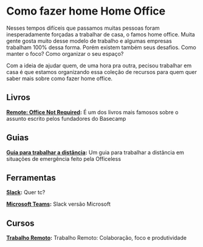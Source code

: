 # Como fazer home Home Office
Nesses tempos difíceis que passamos muitas pessoas foram inesperadamente forçadas a trabalhar de casa, o famos home office.
Muita gente gosta muito desse modelo de trabalho e algumas empresas trabalham 100% dessa forma. Porém existem também seus desafios. Como manter o foco? Como organizar o seu espaço?


Com a ideia de ajudar quem, de uma hora pra outra, pecisou trabalhar em casa é que estamos organizando essa coleção de recursos para quem quer saber mais sobre como fazer home office.

## Livros
**[Remote: Office Not Required](https://www.amazon.com.br/Remote-Office-Not-Required-English-ebook/dp/B00C0ALZ0W):** É um dos livros mais famosos sobre o assunto escrito pelos fundadores do Basecamp

## Guias
**[Guia para trabalhar a distância](https://www.officeless.cc/remotos):** Um guia para trabalhar a distância em situações de emergência feito pela Officeless

## Ferramentas
**[Slack](https://slack.com/intl/pt-br/):** Quer tc?

**[Microsoft Teams](https://products.office.com/pt-br/microsoft-teams/group-chat-software):** Slack versão Microsoft

## Cursos
**[Trabalho Remoto](https://www.linkedin.com/learning/paths/trabalho-remoto-colaboracao-foco-e-produtividade):** Trabalho Remoto: Colaboração, foco e produtividade
